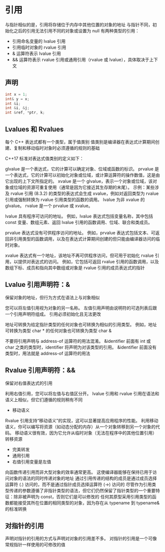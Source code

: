 # 引用

与指针相似的是，引用将存储位于内存中其他位置的对象的地址
与指针不同，初始化之后的引用无法引用不同的对象或设置为 null
有两种类型的引用：

- 引用命名变量的 lvalue 引用
- 引用临时对象的 rvalue 引用
- & 运算符表示 lvalue 引用
- && 运算符表示 rvalue 引用或通用引用（rvalue 或 lvalue），具体取决于上下文

## 声明

```cpp
int x = 1;
int& y = x;
int &i;
int &i, &j;
int &ref, *ptr, k;
```

## Lvalues 和 Rvalues

每个 C++ 表达式都有一个类型，属于值类别
值类别是编译器在表达式计算期间创建、复制和移动临时对象时必须遵循的规则的基础

C++17 标准对表达式值类别的定义如下：

glvalue 是一个表达式，它的计算可以确定对象、位域或函数的标识。
prvalue 是一个表达式，它的计算可以初始化对象或位域，或计算运算符的操作数值，这是由它出现的上下文所指定的。
xvalue 是一个 glvalue，表示一个对象或位域，该对象或位域的资源可重复使用（通常是因为它接近其生存期的末尾）。 示例：某些涉及 rvalue 引用 (8.3.2) 的类型的表达式会生成 xvalue，例如对返回类型为 rvalue 引用或强制转换为 rvalue 引用类型的函数的调用。
lvalue 为非 xvalue 的 glvalue。
rvalue 是一个 prvalue 或 xvalue。

lvalue 具有程序可访问的地址。 例如，lvalue 表达式包括变量名称，其中包括 const 变量、数组元素、返回 lvalue 引用的函数调用、位域、联合和类成员。

prvalue 表达式没有可供程序访问的地址。 例如，prvalue 表达式包括文本、可返回非引用类型的函数调用，以及在表达式计算期间创建的但只能由编译器访问的临时对象。

xvalue 表达式有一个地址，该地址不再可供程序访问，但可用于初始化 rvalue 引用，以提供对表达式的访问。 例如，它包括可返回 rvalue 引用的函数调用，以及数组下标、成员和指向其中数组或对象是 rvalue 引用的成员表达式的指针



## Lvalue 引用声明符：&

保留对象的地址，但行为方式在语法上与对象相似

您可以将左值引用视为对象的另一名称。 左值引用声明由说明符的可选列表后跟一个引用声明符组成。 引用必须初始化且无法更改

地址可转换为给定指针类型的任何对象也可转换为相似的引用类型。 例如，地址可转换为类型 char * 的任何对象也可转换为类型 char &

不要将引用声明与 address-of 运算符的用法混淆。 &identifier 前面有 int 或 char 之类的类型时，identifier 将声明为对该类型的引用。 &identifier 前面没有类型时，用法就是 address-of 运算符的用法

## Rvalue 引用声明符：&&

保留对右值表达式的引用

利用右值引用，您可以将左值与右值区分开。 lvalue 引用和 rvalue 引用在语法和语义上相似，但它们遵循的规则稍有不同

- 移动语义

Rvalue 引用支持“移动语义”的实现，这可以显著提高应用程序的性能。 利用移动语义，你可以编写将资源（如动态分配的内存）从一个对象转移到另一个对象的代码。 移动语义很有效，因为它允许从临时对象（无法在程序中的其他位置引用）转移资源



- 完美转发
- 通用引用
- 右值引用变量是左值

向函数传递引用而非大型对象的效率通常更高。 这使编译器能够在保持已用于访问对象的语法的同时传递对象的地址
通过引用传递的结构的成员是通过成员选择运算符 (.) 访问的，而不是通过指针成员选择运算符 (->) 访问的
尽管作为引用类型传递的参数遵循了非指针类型的语法，但它们仍然保留了指针类型的一个重要特征：除非被声明为 const，否则它们是可以修改的
任何其原型采用引用类型的函数都能接受其所在位置的相同类型的对象，因为存在从 typename 到 typename& 的标准转换

## 对指针的引用

声明对指针的引用的方式与声明对对象的引用差不多。 对指针的引用是一个可像常规指针一样使用的可修改的值
